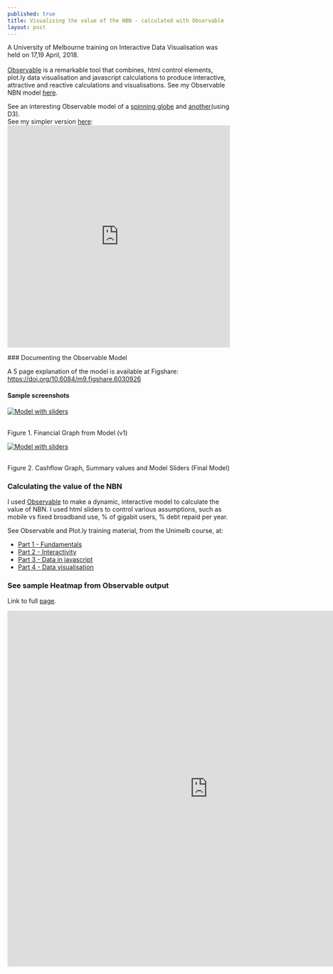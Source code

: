```yaml
---
published: true
title: Visualising the value of the NBN - calculated with Observable
layout: post
---
```

<p>A University of Melbourne training on Interactive Data Visualisation was held on 17,19 April, 2018.
<br><br>
<a href="https://beta.observablehq.com">Observable</a> is a remarkable tool that combines, html control elements, plot.ly data visualisation and javascript calculations to 
produce interactive, attractive and reactive calculations and visualisations. See my Observable NBN model <a href="https://beta.observablehq.com/@areff2000/nbn-financials-from-2021-on-v5a-verbose-off">here</a>.</p>

<p>See an interesting Observable model of a <a href="https://beta.observablehq.com/@fil/translucent-earth">spinning globe</a> and <a href="https://beta.observablehq.com/@martgnz/spinnable-planets">another</a>(using D3).
<br>See my simpler version <a href="https://areff2000.github.io/plotly_training_Mar2017/d3Geo.html">here</a>:

<iframe width="500" height="500" frameborder="0" scrolling="no" src="https://areff2000.github.io/plotly_training_Mar2017/d3Geo.html"></iframe>
</p>
### Documenting the Observable Model

A 5 page explanation of the model is available at Figshare: <a href="https://doi.org/10.6084/m9.figshare.6030926">https://doi.org/10.6084/m9.figshare.6030926</a>

#### Sample screenshots

<a href="https://beta.observablehq.com/@areff2000/nbn-financials-from-2021-to-infinity-and-beyond">![Model with sliders](https://areff2000.github.io/plotly_training_Mar2017/NBNFinancials201621.png)</a>

<br>Figure 1. Financial Graph from Model (v1)

<a href="https://beta.observablehq.com/@areff2000/nbn-financials-from-2021-on-v5a-verbose-off">![Model with sliders](https://areff2000.github.io/plotly_training_Mar2017/ModelCashflowGraphand4sliders.png)</a>

<br>Figure 2. Cashflow Graph, Summary values and Model Sliders (Final Model)

### Calculating the value of the NBN
I used <a href="https://beta.observablehq.com/@mbostock/five-minute-introduction">Observable</a> to make a dynamic, interactive model to calculate the value of NBN.
I used html sliders to control various assumptions, such as mobile vs fixed broadband use, % of gigabit users, % debt repaid per year.

See Observable and Plot.ly training material, from the Unimelb course, at: 
* <a href="https://beta.observablehq.com/@maegul/april-pt-i-fundamentals-resplat-workshop">Part 1 - Fundamentals</a>
* <a href="https://beta.observablehq.com/@maegul/april-pt-ii-observable-magic-interactivity-and-content">Part 2 - Interactivity</a>
* <a href="https://beta.observablehq.com/@maegul/april-pt-iii-data-in-javascript">Part 3 - Data in javascript</a>
* <a href="https://beta.observablehq.com/@maegul/pt-iv-dataviz">Part 4 - Data visualisation</a>

### See sample Heatmap from Observable output
Link to full <a href="https://areff2000.github.io/plotly_training_Mar2017/NBNvaluationHeatmapV3.html">page</a>.

<iframe width="900" height="800" frameborder="0" scrolling="yes" src="https://areff2000.github.io/plotly_training_Mar2017/NBNvaluationHeatmapV3.html"></iframe>